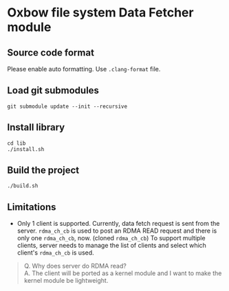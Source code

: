 # Oxbow file system Data Fetcher module

## Source code format

Please enable auto formatting. Use `.clang-format` file.

## Load git submodules

```shell
git submodule update --init --recursive
```

## Install library

```shell
cd lib
./install.sh
```

## Build the project

```shell
./build.sh
```

## Limitations

- Only 1 client is supported. Currently, data fetch request is sent from the server. `rdma_ch_cb` is used to post an RDMA READ request and there is only one `rdma_ch_cb`, now. (cloned `rdma_ch_cb`) To support multiple clients, server needs to manage the list of clients and select which client's `rdma_ch_cb` is used.

> Q. Why does server do RDMA read?  
> A. The client will be ported as a kernel module and I want to make the kernel
> module be lightweight.
